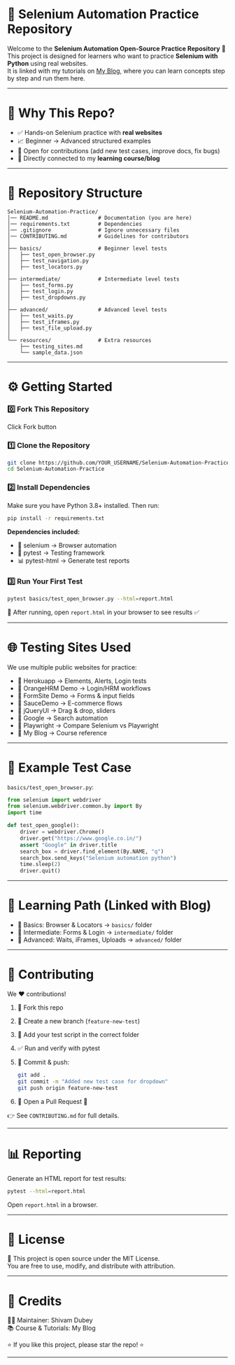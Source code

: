 # 🚀 Selenium Automation Practice Repository

Welcome to the **Selenium Automation Open-Source Practice Repository** 🎉  
This project is designed for learners who want to practice **Selenium with Python** using real websites.  
It is linked with my tutorials on [My Blog](https://aigen023.blogspot.com/), where you can learn concepts step by step and run them here.

---

# 📌 Why This Repo?
- ✅ Hands-on Selenium practice with **real websites**
- 📈 Beginner → Advanced structured examples
- 🤝 Open for contributions (add new test cases, improve docs, fix bugs)
- 🔗 Directly connected to my **learning course/blog**

---

# 📂 Repository Structure

```
Selenium-Automation-Practice/
│── README.md                # Documentation (you are here)
│── requirements.txt         # Dependencies
│── .gitignore               # Ignore unnecessary files
│── CONTRIBUTING.md          # Guidelines for contributors
│
├── basics/                  # Beginner level tests
│   ├── test_open_browser.py
│   ├── test_navigation.py
│   ├── test_locators.py
│
├── intermediate/            # Intermediate level tests
│   ├── test_forms.py
│   ├── test_login.py
│   ├── test_dropdowns.py
│
├── advanced/                # Advanced level tests
│   ├── test_waits.py
│   ├── test_iframes.py
│   ├── test_file_upload.py
│
└── resources/               # Extra resources
    ├── testing_sites.md
    └── sample_data.json
```

---

# ⚙️ Getting Started

### 0️⃣ Fork This Repository

Click Fork button 

### 1️⃣ Clone the Repository

```bash
git clone https://github.com/YOUR_USERNAME/Selenium-Automation-Practice.git
cd Selenium-Automation-Practice
```

### 2️⃣ Install Dependencies

Make sure you have Python 3.8+ installed. Then run:

```bash
pip install -r requirements.txt
```

**Dependencies included:**
- 🐍 selenium → Browser automation
- 🧪 pytest → Testing framework
- 📊 pytest-html → Generate test reports

### 3️⃣ Run Your First Test

```bash
pytest basics/test_open_browser.py --html=report.html
```

📄 After running, open `report.html` in your browser to see results ✅

---

# 🌐 Testing Sites Used

We use multiple public websites for practice:

- 🔗 Herokuapp → Elements, Alerts, Login tests
- 🔗 OrangeHRM Demo → Login/HRM workflows
- 🔗 FormSite Demo → Forms & input fields
- 🔗 SauceDemo → E-commerce flows
- 🔗 jQueryUI → Drag & drop, sliders
- 🔗 Google → Search automation
- 🔗 Playwright → Compare Selenium vs Playwright
- 🔗 My Blog → Course reference

---

# 📝 Example Test Case

`basics/test_open_browser.py`:

```python
from selenium import webdriver
from selenium.webdriver.common.by import By
import time

def test_open_google():
    driver = webdriver.Chrome()
    driver.get("https://www.google.co.in/")
    assert "Google" in driver.title
    search_box = driver.find_element(By.NAME, "q")
    search_box.send_keys("Selenium automation python")
    time.sleep(2)
    driver.quit()
```

---

# 📖 Learning Path (Linked with Blog)

- 📕 Basics: Browser & Locators → `basics/` folder
- 📗 Intermediate: Forms & Login → `intermediate/` folder
- 📘 Advanced: Waits, iFrames, Uploads → `advanced/` folder

---

# 🤝 Contributing

We ❤️ contributions!

1. 🍴 Fork this repo
2. 🌱 Create a new branch (`feature-new-test`)
3. 📝 Add your test script in the correct folder
4. ✅ Run and verify with pytest
5. 💾 Commit & push:

    ```bash
    git add .
    git commit -m "Added new test case for dropdown"
    git push origin feature-new-test
    ```

6. 🔀 Open a Pull Request 🎉

👉 See `CONTRIBUTING.md` for full details.

---

# 📊 Reporting

Generate an HTML report for test results:

```bash
pytest --html=report.html
```

Open `report.html` in a browser.

---

# 📜 License

📄 This project is open source under the MIT License.  
You are free to use, modify, and distribute with attribution.

---

# 🙌 Credits

👨‍💻 Maintainer: Shivam Dubey  
📚 Course & Tutorials: My Blog

⭐ If you like this project, please star the repo! ⭐

---

  
